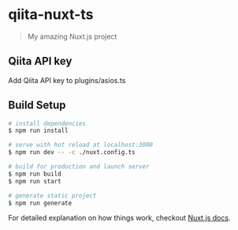 # qiita-nuxt-ts

> My amazing Nuxt.js project

## Qiita API key

Add Qiita API key to plugins/asios.ts

## Build Setup

``` bash
# install dependencies
$ npm run install

# serve with hot reload at localhost:3000
$ npm run dev -- -c ./nuxt.config.ts

# build for production and launch server
$ npm run build
$ npm run start

# generate static project
$ npm run generate
```

For detailed explanation on how things work, checkout [Nuxt.js docs](https://nuxtjs.org).
